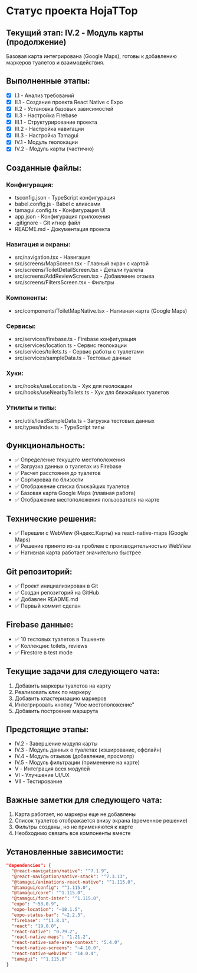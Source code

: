 # **Статус проекта HojaTTop**

## **Текущий этап: IV.2 - Модуль карты (продолжение)**

Базовая карта интегрирована (Google Maps), готовы к добавлению маркеров туалетов и взаимодействия.

## **Выполненные этапы:**

- [x] I.1 - Анализ требований
- [x] II.1 - Создание проекта React Native с Expo
- [x] II.2 - Установка базовых зависимостей  
- [x] II.3 - Настройка Firebase
- [x] III.1 - Структурирование проекта
- [x] III.2 - Настройка навигации
- [x] III.3 - Настройка Tamagui
- [x] IV.1 - Модуль геолокации
- [x] IV.2 - Модуль карты (частично)

## **Созданные файлы:**

### Конфигурация:
- tsconfig.json - TypeScript конфигурация
- babel.config.js - Babel с алиасами
- tamagui.config.ts - Конфигурация UI
- app.json - Конфигурация приложения
- .gitignore - Git игнор файл
- README.md - Документация проекта

### Навигация и экраны:
- src/navigation.tsx - Навигация
- src/screens/MapScreen.tsx - Главный экран с картой
- src/screens/ToiletDetailScreen.tsx - Детали туалета
- src/screens/AddReviewScreen.tsx - Добавление отзыва
- src/screens/FiltersScreen.tsx - Фильтры

### Компоненты:
- src/components/ToiletMapNative.tsx - Нативная карта (Google Maps)

### Сервисы:
- src/services/firebase.ts - Firebase конфигурация
- src/services/location.ts - Сервис геолокации
- src/services/toilets.ts - Сервис работы с туалетами
- src/services/sampleData.ts - Тестовые данные

### Хуки:
- src/hooks/useLocation.ts - Хук для геолокации
- src/hooks/useNearbyToilets.ts - Хук для ближайших туалетов

### Утилиты и типы:
- src/utils/loadSampleData.ts - Загрузка тестовых данных
- src/types/index.ts - TypeScript типы

## **Функциональность:**

- ✅ Определение текущего местоположения
- ✅ Загрузка данных о туалетах из Firebase
- ✅ Расчет расстояния до туалетов
- ✅ Сортировка по близости
- ✅ Отображение списка ближайших туалетов
- ✅ Базовая карта Google Maps (плавная работа)
- ✅ Отображение местоположения пользователя на карте

## **Технические решения:**

- ✅ Перешли с WebView (Яндекс.Карты) на react-native-maps (Google Maps)
- ✅ Решение принято из-за проблем с производительностью WebView
- ✅ Нативная карта работает значительно быстрее

## **Git репозиторий:**

- ✅ Проект инициализирован в Git
- ✅ Создан репозиторий на GitHub
- ✅ Добавлен README.md
- ✅ Первый коммит сделан

## **Firebase данные:**

- ✅ 10 тестовых туалетов в Ташкенте
- ✅ Коллекции: toilets, reviews
- ✅ Firestore в test mode

## **Текущие задачи для следующего чата:**

1. Добавить маркеры туалетов на карту
2. Реализовать клик по маркеру
3. Добавить кластеризацию маркеров
4. Интегрировать кнопку "Мое местоположение"
5. Добавить построение маршрута

## **Предстоящие этапы:**

- IV.2 - Завершение модуля карты
- IV.3 - Модуль данных о туалетах (кэширование, оффлайн)
- IV.4 - Модуль отзывов (добавление, просмотр)
- IV.5 - Модуль фильтрации (применение на карте)
- V - Интеграция всех модулей
- VI - Улучшение UI/UX
- VII - Тестирование

## **Важные заметки для следующего чата:**

1. Карта работает, но маркеры еще не добавлены
2. Список туалетов отображается внизу экрана (временное решение)
3. Фильтры созданы, но не применяются к карте
4. Необходимо связать все компоненты вместе

## **Установленные зависимости:**

```json
"dependencies": {
  "@react-navigation/native": "^7.1.9",
  "@react-navigation/native-stack": "^7.3.13",
  "@tamagui/animations-react-native": "^1.115.0",
  "@tamagui/config": "^1.115.0",
  "@tamagui/core": "^1.115.0",
  "@tamagui/font-inter": "^1.115.0",
  "expo": "~53.0.9",
  "expo-location": "~18.1.5",
  "expo-status-bar": "~2.2.3",
  "firebase": "^11.8.1",
  "react": "19.0.0",
  "react-native": "0.79.2",
  "react-native-maps": "1.21.2",
  "react-native-safe-area-context": "5.4.0",
  "react-native-screens": "~4.10.0",
  "react-native-webview": "14.0.4",
  "tamagui": "^1.115.0"
}
```